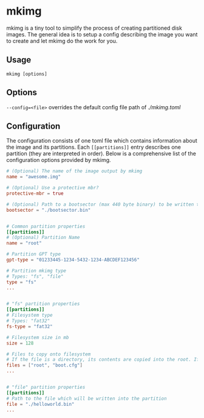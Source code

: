 # mkimg
mkimg is a tiny tool to simplify the process of creating partitioned disk images. The general idea is to setup a config describing the image you want to create and let mkimg do the work for you.

## Usage
`mkimg [options]`

## Options
`--config=<file>` overrides the default config file path of _./mkimg.toml_  

## Configuration
The configuration consists of one toml file which contains information about the image and its partitions. Each `[[partitions]]` entry describes one partition (they are interpreted in order). Below is a comprehensive list of the configuration options provided by mkimg.
```toml
# (Optional) The name of the image output by mkimg
name = "awesome.img"

# (Optional) Use a protective mbr?
protective-mbr = true

# (Optional) Path to a bootsector (max 440 byte binary) to be written to the image
bootsector = "./bootsector.bin"


# Common partition properties
[[partitions]]
# (Optional) Partition Name
name = "root"

# Partition GPT type
gpt-type = "01233445-1234-5432-1234-ABCDEF123456"

# Partition mkimg type
# Types: "fs", "file"
type = "fs"
...


# "fs" partition properties
[[partitions]]
# Filesystem type
# Types: "fat32"
fs-type = "fat32"

# Filesystem size in mb
size = 128

# Files to copy onto filesystem
# If the file is a directory, its contents are copied into the root. If it is a file, the file is copied into the root
files = ["root", "boot.cfg"]
...


# "file" partition properties
[[partitions]]
# Path to the file which will be written into the partition
file = "./helloworld.bin"
...
```